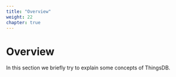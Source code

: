 ```yaml
---
title: "Overview"
weight: 22
chapter: true
---
```


# Overview

In this section we briefly try to explain some concepts of ThingsDB.
